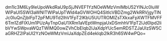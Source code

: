 dm1lc3M6Ly9leUpoWkdRaU9pSjJNVEF1YzNOeWMzVmlMbU52YlNJc0luWWlPaUl5SWl3aWNITWlPaUpTWld4aGVWOHQ4SitIcVBDZmg2WkRRVjgyTlNJc0luQnZjblFpT2pFMU9Td2lhV1FpT2lKbU5UUTROMlZsTXkxaFpXWTFMVFF6Tm1ZdFlXUm1PUzAyTnpOaU1XRm1aVEptWmpjaUxDSmhhV1FpT2lJd0lpd2libVYwSWpvaWQzTWlMQ0owZVhCbElqb2lJaXdpYUc5emRDSTZJaUlzSW5CaGRHZ2lPaUl2YzNOeWMzVmlJaXdpZEd4eklqb2lkR3h6SW4wPQo=